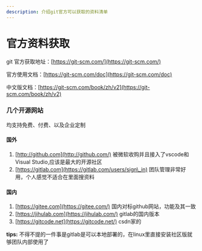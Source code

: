 ```yaml
---
description: 介绍git官方可以获取的资料清单
---
```


# 官方资料获取

git 官方获取地址：[https://git-scm.com/](https://git-scm.com/)

官方使用文档：[https://git-scm.com/doc](https://git-scm.com/doc)

中文版文档：[https://git-scm.com/book/zh/v2](https://git-scm.com/book/zh/v2)



### 几个开源网站

均支持免费、付费、以及企业定制

#### 国外

1. [http://github.com](http://github.com/) 被微软收购并且接入了vscode和Visual Studio,应该是最大的开源社区
2. [https://gitlab.com](https://gitlab.com/users/sign\_in) 团队管理非常好用，个人感觉不适合在里面搜资料

#### 国内

1. [https://gitee.com](https://gitee.com/) 国内对标github网站，功能及其一致
2. [https://jihulab.com](https://jihulab.com/) gitlab的国内版本
3. [https://gitcode.net](https://gitcode.net/) csdn家的

&#x20;**tips:** 不得不提的一件事是gitlab是可以本地部署的，在linux里直接安装社区版就够团队内部使用了









